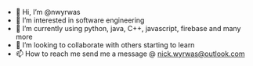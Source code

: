 - 👋 Hi, I’m @nwyrwas
- 👀 I’m interested in software engineering
- 🌱 I’m currently using python, java, C++, javascript, firebase and many more
- 💞️ I’m looking to collaborate with others starting to learn
- 📫 How to reach me send me a message @ nick.wyrwas@outlook.com

<!---
nwyrwas/nwyrwas is a ✨ special ✨ repository because its `README.md` (this file) appears on your GitHub profile.
You can click the Preview link to take a look at your changes.
--->

